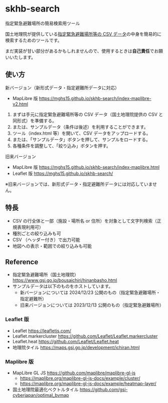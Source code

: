 # skhb-search
指定緊急避難場所の簡易検索用ツール

国土地理院が提供している[指定緊急避難場所等の CSV データ](https://www.gsi.go.jp/bousaichiri/hinanbasho.html)の中身を簡易的に検索するためのツールです。

まだ実装が甘い部分があるかもしれませんので、使用するときは**自己責任**でお願いいたします。

## 使い方
新バージョン（新形式データ・指定避難所データに対応）
* MapLibre 版 https://mghs15.github.io/skhb-search/index-maplibre-v2.html

1. まずは手元に指定緊急避難場所等の CSV データ（国土地理院提供の CSV と同形式）を準備する。
  2. または、サンプルデータ（条件は後述）を利用することができます。
3. ツール（index.html 等）を開いて、CSV データをアップロードする。
  4. または、「サンプルデータ」ボタンを押して、サンプルをロードする。
5. 各種条件を調整して、「絞り込み」ボタンを押す。

旧来バージョン
* MapLibre 版 https://mghs15.github.io/skhb-search/index-maplibre.html
* Leaflet 版 https://mghs15.github.io/skhb-search/

※旧来バージョンでは、新形式データ・指定避難所データには対応していません。

## 特長
* CSV の行全体と一部（施設・場所名 or 住所）を対象として文字列検索（正規表現利用可）
* 種別ごとの絞り込みも可
* CSV （ヘッダー付き）で出力可能
* 地図への表示・範囲での絞り込みも可能

## Reference
* 指定緊急避難場所（国土地理院）https://www.gsi.go.jp/bousaichiri/hinanbasho.html
 * サンプルデータは以下のものをホストしています。
   * 新バージョンについては 2024/12/23 公開のもの（指定緊急避難場所・指定避難所）
   * 旧来バージョンについては 2023/12/13 公開のもの（指定緊急避難場所）

### Leaflet 版
* Leaflet https://leafletjs.com/
* Leaflet.markercluster https://github.com/Leaflet/Leaflet.markercluster
* Leaflet.heat https://github.com/Leaflet/Leaflet.heat
* 地理院タイル https://maps.gsi.go.jp/development/ichiran.html

### Maplibre 版
* MapLibre GL JS https://github.com/maplibre/maplibre-gl-js
  * https://maplibre.org/maplibre-gl-js-docs/example/cluster/
  * https://maplibre.org/maplibre-gl-js-docs/example/heatmap-layer/
* 国土地理院最適化ベクトルタイル https://github.com/gsi-cyberjapan/optimal_bvmap
